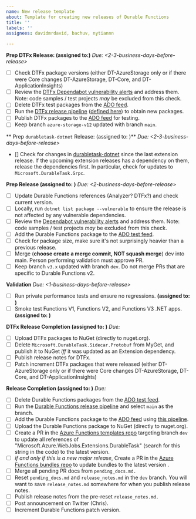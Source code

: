 ```yaml
---
name: New release template
about: Template for creating new releases of Durable Functions
title: ''
labels: ''
assignees: davidmrdavid, bachuv, nytiannn

---
```


**Prep DTFx Release: (assigned to:)**
_Due: <2-3-business-days-before-release>_
- [ ] Check DTFx package versions (either DT-AzureStorage only or if there were Core changes DT-AzureStorage, DT-Core, and DT-ApplicationInsights)
- [ ] Review the [DTFx Dependabot vulnerability alerts](https://github.com/Azure/durabletask/security/dependabot) and address them. Note: code samples / test projects _may_ be excluded from this check.
- [ ] Delete DTFx test packages from the [ADO feed](https://dev.azure.com/durabletaskframework/Durable%20Task%20Framework%20CI/_artifacts/feed/durabletask).
- [ ] Run the [DTFx release pipeline](https://durabletaskframework.visualstudio.com/Durable%20Task%20Framework%20CI/_build?definitionId=21) ([defined here](https://github.com/Azure/durabletask/blob/main/azure-pipelines-release.yml)) to obtain new packages.
- [ ] Publish DTFx packages to the [ADO feed](https://dev.azure.com/durabletaskframework/Durable%20Task%20Framework%20CI/_artifacts/feed/durabletask) for testing.
- [ ] Keep branch `azure-storage-v12` updated with branch `main`.

** Prep `durabletask-dotnet` Release: (assigned to: )**
_Due: <2-3-business-days-before-release>_
- [] Check for changes in [durabletask-dotnet](https://github.com/microsoft/durabletask-dotnet) since the last extension release. If the upcoming extension releases has a dependency on them, release the dependencies first. In particular, check for updates to `Microsoft.DurableTask.Grpc`.


**Prep Release (assigned to: )**
_Due: <2-business-days-before-release>_
- [ ] Update Durable Functions references (Analyzer? DTFx?) and check current version.
- [ ] Locally, run `dotnet list package --vulnerable` to ensure the release is not affected by any vulnerable dependencies.
- [ ] Review the [Dependabot vulnerability alerts](https://github.com/Azure/azure-functions-durable-extension/security/dependabot) and address them. Note: code samples / test projects _may_ be excluded from this check.
- [ ] Add the Durable Functions package to the [ADO test feed](https://dev.azure.com/durabletaskframework/Durable%20Task%20Framework%20CI/_artifacts/feed/durabletask-test).
- [ ] Check for package size, make sure it's not surprisingly heavier than a previous release.
- [ ] Merge (**choose create a merge commit, NOT squash merge**) dev into main. Person performing validation must approve PR.
- [ ] Keep branch `v3.x` updated with branch `dev`. Do not merge PRs that are specific to Durable Functions v2.

**Validation**
_Due: <1-business-days-before-release>_
- [ ] Run private performance tests and ensure no regressions. **(assigned to: )**
- [ ] Smoke test Functions V1, Functions V2, and Functions V3 .NET apps. **(assigned to: )**

**DTFx Release Completion (assigned to: )**
_Due: <release-deadline>_
- [ ] Upload DTFx packages to NuGet (directly to nuget.org).
- [ ] Delete `Microsoft.DurableTask.Sidecar.Protobuf` from MyGet, and publish it to NuGet _iff_ it was updated as an Extension dependency. 
- [ ] Publish release notes for DTFx.
- [ ] Patch increment DTFx packages that were released (either DT-AzureStorage only or if there were Core changes DT-AzureStorage, DT-Core, and DT-ApplicationInsights)

**Release Completion (assigned to: )**
_Due: <release-deadline>_
- [ ] Delete Durable Functions packages from the [ADO test feed](https://dev.azure.com/durabletaskframework/Durable%20Task%20Framework%20CI/_artifacts/feed/durabletask-test).
- [ ] Run the [Durable Functions release pipeline](https://dev.azure.com/durabletaskframework/Durable%20Task%20Framework%20CI/_build?definitionId=23) and select `main` as the branch.
- [ ] Add the Durable Functions package to the [ADO feed](https://dev.azure.com/durabletaskframework/Durable%20Task%20Framework%20CI/_artifacts/feed/durabletask) using [this pipeline](https://dev.azure.com/durabletaskframework/Durable%20Task%20Framework%20CI/_release?_a=releases&view=mine&definitionId=11).
- [ ] Upload the Durable Functions package to NuGet (directly to nuget.org).
- [ ] Create a PR in the [Azure Functions templates repo](https://github.com/Azure/azure-functions-templates) targeting branch `dev` to update all references of "Microsoft.Azure.WebJobs.Extensions.DurableTask" (search for this string in the code) to the latest version.
- [ ] _if and only if this is a new major release_, Create a PR in the [Azure Functions bundles repo](https://github.com/Azure/azure-functions-extension-bundles) to update bundles to the latest version .
- [ ] Merge all pending PR docs from `pending_docs.md.`
- [ ] Reset `pending_docs.md` and `release_notes.md` in the `dev` branch. You will want to save `release_notes.md` somewhere for when you publish release notes.
- [ ] Publish release notes from the pre-reset `release_notes.md.`
- [ ] Post announcement on Twitter (Chris).
- [ ] Increment Durable Functions patch version.
